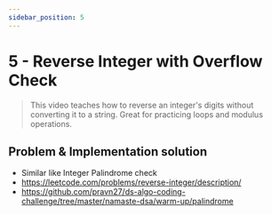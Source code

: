 ```yaml
---
sidebar_position: 5
---
```


# 5 - Reverse Integer with Overflow Check

> This video teaches how to reverse an integer's digits without converting it to a string. Great for practicing loops and modulus operations.

## Problem & Implementation solution

- Similar like Integer Palindrome check
- https://leetcode.com/problems/reverse-integer/description/
- https://github.com/pravn27/ds-algo-coding-challenge/tree/master/namaste-dsa/warm-up/palindrome
